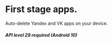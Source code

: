 # First stage apps.

Auto-delete Yandex and VK apps on your device.

##### API level 29 required (Android 10)
